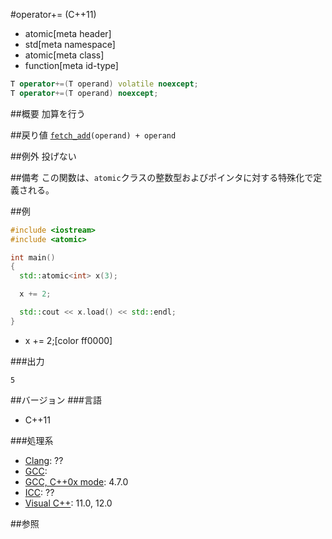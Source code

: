 #operator+= (C++11)
* atomic[meta header]
* std[meta namespace]
* atomic[meta class]
* function[meta id-type]

```cpp
T operator+=(T operand) volatile noexcept;
T operator+=(T operand) noexcept;
```

##概要
加算を行う


##戻り値
[`fetch_add`](./fetch_add.md)`(operand) + operand`


##例外
投げない


##備考
この関数は、`atomic`クラスの整数型およびポインタに対する特殊化で定義される。


##例
```cpp
#include <iostream>
#include <atomic>

int main()
{
  std::atomic<int> x(3);

  x += 2;

  std::cout << x.load() << std::endl;
}
```
* x += 2;[color ff0000]

###出力
```
5
```

##バージョン
###言語
- C++11

###処理系
- [Clang](/implementation.md#clang): ??
- [GCC](/implementation.md#gcc): 
- [GCC, C++0x mode](/implementation.md#gcc): 4.7.0
- [ICC](/implementation.md#icc): ??
- [Visual C++](/implementation.md#visual_cpp): 11.0, 12.0


##参照


